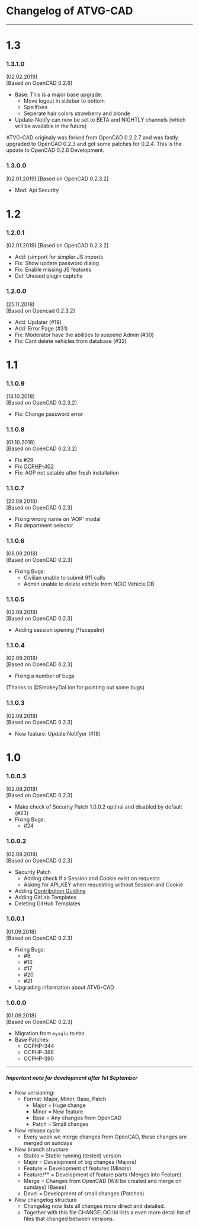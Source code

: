 # Changelog of ATVG-CAD

----

# 1.3

### 1.3.1.0  
(02.02.2019)  
[Based on OpenCAD 0.2.6]

* Base: This is a major base upgrade.
  * Move logout in sidebar to bottom
  * Spellfixes
  * Seperate hair colors strawberry and blonde
* Update-Notify can now be set to BETA and NIGHTLY channels (which will be available in the future)

ATVG-CAD originaly was forked from OpenCAD 0.2.2.7 and was fastly upgraded to OpenCAD 0.2.3 and got some patches for 0.2.4. This is the update to OpenCAD 0.2.6 Development.

### 1.3.0.0
(02.01.2019)
[Based on OpenCAD 0.2.3.2]

* Mod: Api Security

# 1.2

### 1.2.0.1
(02.01.2019)
[Based on OpenCAD 0.2.3.2]

* Add: jsimport for simpler JS imports
* Fix: Show update password dialog
* Fix: Enable missing JS features
* Del: Unused plugin captcha 

### 1.2.0.0
(25.11.2018)  
[Based on Opencad 0.2.3.2]

* Add: Updater (#19)
* Add: Error Page (#31)
* Fix: Moderator have the abilities to suspend Admin (#30)
* Fix: Cant delete vehicles from database (#32)

# 1.1

### 1.1.0.9
(18.10.2018)  
[Based on OpenCAD 0.2.3.2]

* Fix: Change password error

### 1.1.0.8
(01.10.2018)  
[Based on OpenCAD 0.2.3.2]

* Fix #29
* Fix [OCPHP-402](https://jira.opencad.io/browse/OCPHP-402)
* Fix: AOP not setable after fresh installation

### 1.1.0.7
(23.09.2018)  
[Based on OpenCAD 0.2.3]

* Fixing wrong name on 'AOP' modal
* Fix department selector

### 1.1.0.6
(08.09.2018)  
[Based on OpenCAD 0.2.3]

* Fixing Bugs:
  * Civilian unable to submit 911 calls
  * Admin unable to delete vehicle from NCIC Vehicle DB

### 1.1.0.5
(02.09.2018)  
[Based on OpenCAD 0.2.3]

* Adding session opening (*facepalm)

### 1.1.0.4
(02.09.2018)  
[Based on OpenCAD 0.2.3]

* Fixing a number of bugs

(Thanks to @SmokeyDaLion for pointing out some bugs)

### 1.1.0.3
(02.09.2018)  
[Based on OpenCAD 0.2.3]

* New feature: Update Notifyer (#18)

# 1.0

### 1.0.0.3
(02.09.2018)  
[Based on OpenCAD 0.2.3]

* Make check of Security Patch 1.0.0.2 optinal and disabled by default (#23)
* Fixing Bugs:
  * #24

### 1.0.0.2
(02.09.2018)  
[Based on OpenCAD 0.2.3]

* Security Patch
  * Adding check if a Session and Cookie exist on requests
  * Asking for API_KEY when requesting without Session and Cookie
* Adding [Contribution Guidline](contribuging.md)
* Adding GitLab Templates
* Deleting GitHub Templates

### 1.0.0.1
(01.09.2018)  
[Based on OpenCAD 0.2.3]

* Fixing Bugs:
  * #8
  * #16
  * #17
  * #20
  * #21
* Upgrading information about ATVG-CAD

### 1.0.0.0
(01.09.2018)  
[Based on OpenCAD 0.2.3]

* Migration from `mysqli` to `PDO`
* Base Patches:
  * OCPHP-344
  * OCPHP-388
  * OCPHP-390

-----
##### Important note for development after 1st September

* New versioning:  
  * Format: Major, Minor, Base, Patch
    * Major = Huge change
    * Minor = New feature
    * Base  = Any changes from OpenCAD
    * Patch = Small changes
* New release cycle
  * Every week we merge changes from OpenCAD, these changes are merged on sundays
* New branch structure
  * Stable     = Stable running (tested) version
  * Major      = Development of big changes (Majors)
  * Feature    = Development of features (Minors)
  * Feature/** = Development of feature parts (Merges into Feature)
  * Merge      = Changes from OpenCAD (Will be created and merge on sundays) (Bases)
  * Devel      = Development of small changes (Patches)
* New changelog structure
  * Changelog now lists all changes more direct and detailed.
  * Together with this file CHANGELOG.lbl lists a even more detail list of files that changed between versions.